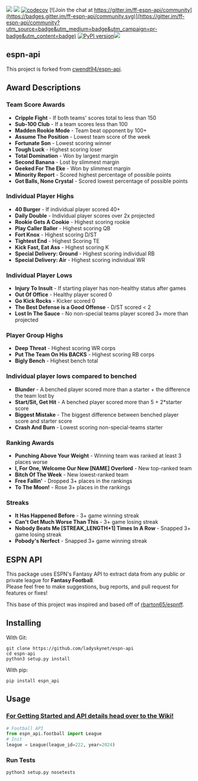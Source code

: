 ![](https://github.com/cwendt94/espn-api/workflows/Espn%20API/badge.svg)
![](https://github.com/cwendt94/espn-api/workflows/Espn%20API%20Integration%20Test/badge.svg) [![codecov](https://codecov.io/gh/cwendt94/espn-api/branch/master/graphs/badge.svg)](https://codecov.io/gh/cwendt94/espn-api) [![Join the chat at https://gitter.im/ff-espn-api/community](https://badges.gitter.im/ff-espn-api/community.svg)](https://gitter.im/ff-espn-api/community?utm_source=badge&utm_medium=badge&utm_campaign=pr-badge&utm_content=badge) [![PyPI version](https://badge.fury.io/py/espn-api.svg)](https://badge.fury.io/py/espn-api)<a target="_blank" href="https://www.python.org/downloads/" title="Python version"><img src="https://img.shields.io/badge/python-%3E=_3.8-teal.svg"></a>

## espn-api
This project is forked from [cwendt94/espn-api](https://github.com/cwendt94/espn-api).

## Award Descriptions
### Team Score Awards
- **Cripple Fight** - If both teams' scores total to less than 150
- **Sub-100 Club** - If a team scores less than 100
- **Madden Rookie Mode** - Team beat opponent by 100+
- **Assume The Position** - Lowest team score of the week
- **Fortunate Son** - Lowest scoring winner
- **Tough Luck** - Highest scoring loser
- **Total Domination** - Won by largest margin
- **Second Banana** - Lost by slimmest margin
- **Geeked For The Eke** - Won by slimmest margin
- **Minority Report** - Scored highest percentage of possible points
- **Got Balls, None Crystal** - Scored lowest percentage of possible points

### Individual Player Highs
- **40 Burger** - If individual player scored 40+
- **Daily Double** - Individual player scores over 2x projected
- **Rookie Gets A Cookie** - Highest scoring rookie
- **Play Caller Baller** - Highest scoring QB
- **Fort Knox** - Highest scoring D/ST
- **Tightest End** - Highest Scoring TE
- **Kick Fast, Eat Ass** - Highest scoring K
- **Special Delivery: Ground** - Highest scoring individual RB
- **Special Delivery: Air** - Highest scoring individual WR

### Individual Player Lows
- **Injury To Insult** - If starting player has non-healthy status after games
- **Out Of Office** - Healthy player scored 0
- **Go Kick Rocks** - Kicker scored 0
- **The Best Defense is a Good Offense** - D/ST scored < 2
- **Lost In The Sauce** - No non-special teams player scored 3+ more than projected

### Player Group Highs
- **Deep Threat** - Highest scoring WR corps
- **Put The Team On His BACKS** - Highest scoring RB corps
- **Bigly Bench** - Highest bench total

### Individual player lows compared to benched
- **Blunder** - A benched player scored more than a starter + the difference the team lost by
- **Start/Sit, Get Hit** - A benched player scored more than 5 + 2*starter score
- **Biggest Mistake** - The biggest difference between benched player score and starter score
- **Crash And Burn** - Lowest scoring non-special-teams starter

### Ranking Awards
- **Punching Above Your Weight** - Winning team was ranked at least 3 places worse
- **I, For One, Welcome Our New [NAME] Overlord** - New top-ranked team
- **Bitch Of The Week** - New lowest-ranked team
- **Free Fallin'** - Dropped 3+ places in the rankings
- **To The Moon!** - Rose 3+ places in the rankings

### Streaks
- **It Has Happened Before** - 3+ game winning streak
- **Can't Get Much Worse Than This** - 3+ game losing streak
- **Nobody Beats Me [STREAK_LENGTH+1] Times In A Row** - Snapped 3+ game losing streak
- **Pobody's Nerfect** - Snapped 3+ game winning streak

## ESPN API
This package uses ESPN's Fantasy API to extract data from any public or private league for **Fantasy Football**.  
Please feel free to make suggestions, bug reports, and pull request for features or fixes!

This base of this project was inspired and based off of [rbarton65/espnff](https://github.com/rbarton65/espnff).

## Installing
With Git:
```
git clone https://github.com/ladyskynet/espn-api
cd espn-api
python3 setup.py install
```
With pip:
```
pip install espn_api
```

## Usage
### [For Getting Started and API details head over to the Wiki!](https://github.com/cwendt94/espn-api/wiki)
```python
# Football API
from espn_api.football import League
# Init
league = League(league_id=222, year=2024)
```

### Run Tests
```
python3 setup.py nosetests
```